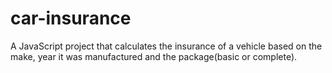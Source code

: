 # car-insurance
A JavaScript project that calculates the insurance of a vehicle based on the make, year it was manufactured and the package(basic or complete).
